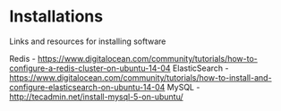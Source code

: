 # Installations
Links and resources for installing software


Redis - https://www.digitalocean.com/community/tutorials/how-to-configure-a-redis-cluster-on-ubuntu-14-04
ElasticSearch - https://www.digitalocean.com/community/tutorials/how-to-install-and-configure-elasticsearch-on-ubuntu-14-04
MySQL - http://tecadmin.net/install-mysql-5-on-ubuntu/


